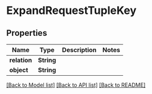 # ExpandRequestTupleKey

## Properties

Name | Type | Description | Notes
------------ | ------------- | ------------- | -------------
**relation** | **String** |  | 
**object** | **String** |  | 

[[Back to Model list]](../README.md#documentation-for-models) [[Back to API list]](../README.md#documentation-for-api-endpoints) [[Back to README]](../README.md)


